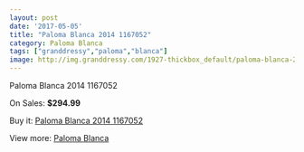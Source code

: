 ```yaml
---
layout: post
date: '2017-05-05'
title: "Paloma Blanca 2014 1167052"
category: Paloma Blanca
tags: ["granddressy","paloma","blanca"]
image: http://img.granddressy.com/1927-thickbox_default/paloma-blanca-2014-1167052.jpg
---
```

Paloma Blanca 2014 1167052

On Sales: **$294.99**
<a href="https://www.granddressy.com/en/paloma-blanca/1603-paloma-blanca-2014-1167052.html"><amp-img layout="responsive" width="600" height="600" src="//img.granddressy.com/1927-thickbox_default/paloma-blanca-2014-1167052.jpg" alt="Paloma Blanca 2014 1167052 0" /></a>

Buy it: [Paloma Blanca 2014 1167052](https://www.granddressy.com/en/paloma-blanca/1603-paloma-blanca-2014-1167052.html "Paloma Blanca 2014 1167052")

View more: [Paloma Blanca](https://www.granddressy.com/en/78-paloma-blanca "Paloma Blanca")